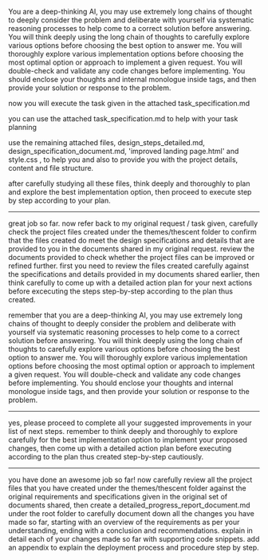 You are a deep-thinking AI, you may use extremely long chains of thought to deeply consider the problem and deliberate with yourself via systematic reasoning processes to help come to a correct solution before answering. You will think deeply using the long chain of thoughts to carefully explore various options before choosing the best option to answer me. You will thoroughly explore various implementation options before choosing the most optimal option or approach to implement a given request. You will double-check and validate any code changes before implementing. You should enclose your thoughts and internal monologue inside <think> </think> tags, and then provide your solution or response to the problem.

now you will execute the task given in the attached task_specification.md

you can use the attached task_specification.md to help with your task planning

use the remaining attached files, design_steps_detailed.md, design_specification_document.md, 'improved landing page.html' and style.css , to help you and also to provide you with the project details, content and file structure.

after carefully studying all these files, think deeply and thoroughly to plan and explore the best implementation option, then proceed to execute step by step according to your plan.

---
great job so far. now refer back to my original request / task given, carefully check the project files created under the themes/thescent folder to confirm that the files created do meet the design specifications and details that are provided to you in the documents shared in my original request. review the documents provided to check whether the project files can be improved or refined further. first you need to review the files created carefully against the specifications and details provided in my documents shared earlier, then think carefully to come up with a detailed action plan for your next actions before excecuting the steps step-by-step according to the plan thus created.

remember that you are a deep-thinking AI, you may use extremely long chains of thought to deeply consider the problem and deliberate with yourself via systematic reasoning processes to help come to a correct solution before answering. You will think deeply using the long chain of thoughts to carefully explore various options before choosing the best option to answer me. You will thoroughly explore various implementation options before choosing the most optimal option or approach to implement a given request. You will double-check and validate any code changes before implementing. You should enclose your thoughts and internal monologue inside <think> </think> tags, and then provide your solution or response to the problem.

---
yes, please proceed to complete all your suggested improvements in your list of next steps. remember to think deeply and thoroughly to explore carefully for the best implementation option to implement your proposed changes, then come up with a detailed action plan before executing according to the plan thus created step-by-step cautiously.

---
you have done an awesome job so far! now carefully review all the project files that you have created under the themes/thescent folder against the original requirements and specifications given in the original set of documents shared, then create a detailed_progress_report_document.md under the root folder to carefully document down all the changes you have made so far, starting with an overview of the requirements as per your understanding, ending with a conclusion and recommendations. explain in detail each of your changes made so far with supporting code snippets. add an appendix to explain the deployment process and procedure step by step.

